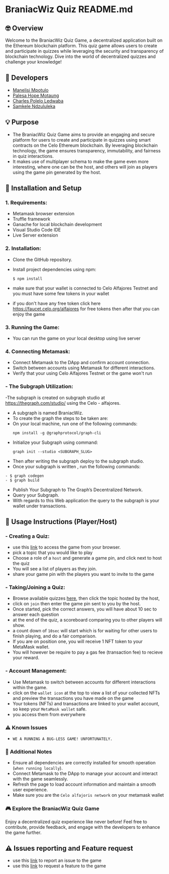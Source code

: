 # BraniacWiz Quiz README.md

## 🤓 **Overview**

Welcome to the BraniacWiz Quiz Game, a decentralized application built on the Ethereum blockchain platform. This quiz game allows users to create and participate in quizzes while leveraging the security and transparency of blockchain technology. Dive into the world of decentralized quizzes and challenge your knowledge!

## 👥 **Developers**

- [Manelisi Mpotulo](https://github.com/mmpotulo28)
- [Palesa Hope Motaung](https://github.com/Helipterum)
- [Charles Polelo Ledwaba](https://github.com/CharlesLedwaba)
- [Samkele Ndzululeka](https://github.com/samkeleN)

## 💡 **Purpose**

- The BraniacWiz Quiz Game aims to provide an engaging and secure platform for users to create and participate in quizzes using smart contracts on the Celo Ethereum blockchain. By leveraging blockchain technology, the game ensures transparency, immutability, and fairness in quiz interactions.
- It makes use of multiplayer schema to make the game even more interesting, where one can be the host, and others will join as players using the game pin generated by the host.

## 🔧 **Installation and Setup**

### 1. **Requirements**:

- Metamask browser extension
- Truffle framework
- Ganache for local blockchain development
- Visual Studio Code IDE 
- Live Server extension


### 2. **Installation**:

- Clone the GitHub repository.
- Install project dependencies using npm:

  ```
  $ npm install
  ```

- make sure that your wallet is connected to Celo Alfajores Testnet and you must have some few tokens in your wallet
- if you don't have any free token click here https://faucet.celo.org/alfajores for free tokens then after that you can enjoy the game

### 3. **Running the Game**:

- You can run the game on your local desktop using live server

### 4. **Connecting Metamask**:

- Connect Metamask to the DApp and confirm account connection.
- Switch between accounts using Metamask for different interactions.
- Verify that your using Celo Alfajores Testnet or the game won't run

### - **The Subgraph Utilization**:

-The subgraph is created on subgraph studio at https://thegraph.com/studio/ using the Celo - alfajores.
- A subgraph is named BraniacWiz. 
- To create the graph the steps to be taken are:
- On your local machine, run one of the following commands:
  ```
  npm install -g @graphprotocol/graph-cli
  ```
- Initialize your Subgraph using command:
  ```
  graph init --studio <SUBGRAPH_SLUG>
  ```
- Then after writing the subgraph deploy to the subgraph studio.
- Once your subgraph is written , run the following commands:
```
- $ graph codegen
- $ graph build
```
- Publish Your Subgraph to The Graph’s Decentralized Network⁠.
- Query your Subgraph. 
- With regards to this Web application the query to the subgraph is your wallet under transactions.


## 🎲 **Usage Instructions (Player/Host)**

### - **Creating a Quiz**:

- use this [link](https://devpost-hackathon.pages.dev/) to access the game from your browser.
- pick a topic that you would like to play
- Choose a role of a `host` and generate a game pin, and click next to host the quiz
- You will see a list of players as they join.
- share your game pin with the players you want to invite to the game

### - **Taking/Joining a Quiz**:

- Browse available quizzes [here](https://devpost-hackathon.pages.dev/), then click the topic hosted by the host,
- click on `join` then enter the game pin sent to you by the host.
- Once started, pick the correct answers, you will have about 10 sec to answer each question
- at the end of the quiz, a scoreboard comparing you to other players will show.
- a count down of `10sec` will start which is for waiting for other users to finish playing, and do a fair comparison.
- If you are on position one, you will receive 1 NFT token to your MetaMask wallet.
- You will however be require to pay a gas fee (transaction fee) to recieve your reward.

### - **Account Management**:

- Use Metamask to switch between accounts for different interactions within the game.
- click on the `wallet icon` at the top to view a list of your collected NFTs and preview the transactions you have made on the game
- Your tokens (NFTs) and transactions are linked to your wallet account, so keep your `MetaMask wallet` safe.
- you access them from everywhere
  

### ⚠️ **Known Issues**

- `WE A RUNNING A BUG-LESS GAME! UNFORTUNATELY.`

### 📝 **Additional Notes**

- Ensure all dependencies are correctly installed for smooth operation (`when running locally`).
- Connect Metamask to the DApp to manage your account and interact with the game seamlessly.
- Refresh the page to load account information and maintain a smooth user experience.
- Make sure you are the `Celo alfajoris network` on your metamask wallet

### 🎮 **Explore the BraniacWiz Quiz Game**

Enjoy a decentralized quiz experience like never before! Feel free to contribute, provide feedback, and engage with the developers to enhance the game further.

## ⚠️ Issues reporting and Feature request

- use this [link](https://github.com/CPUT-DEVS/devpost-hackathon/issues/new?assignees=&labels=&projects=&template=bug_report.md&title=) to report an issue to the game
- use this [link](https://github.com/CPUT-DEVS/devpost-hackathon/issues/new?assignees=&labels=&projects=&template=feature_request.md&title=) to request a feature to the game
